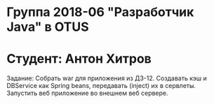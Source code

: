 # Группа 2018-06  "Разработчик Java" в OTUS
# Студент: Антон Хитров

Задание:
Собрать war для приложения из ДЗ-12.
Создавать кэш и DBService как Spring beans, передавать (inject) их в сервлеты.
Запустить веб приложение во внешнем веб сервере.
